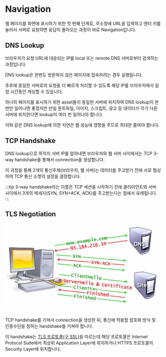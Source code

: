 # Navigation

웹 페이지를 화면에 표시하기 위한 첫 번째 단계로, 주소창에 URL을 입력하고 엔터 키를 눌러서 서버로 요청하면 응답이 돌아오는 과정이 바로 Navigation입니다.

## DNS Lookup

브라우저가 요청 URL에 대응되는 IP를 local 또는 remote DNS 서버로부터 검색하는 과정입니다.

DNS lookup은 한번도 방문하지 않은 페이지에 접속하려는 경우 실행됩니다.

추후에 동일한 서버로의 요청을 더 빠르게 처리할 수 있도록 해당 IP를 브라우저에서 일정 시간동안 캐싱할 수 있습니다.

하나의 페이지를 표시하기 위한 asset들이 동일한 서버에 위치하여 DNS lookup이 한번만 일어나면 좋겠지만 만일 폰트파일, 이미지, 스크립트, 광고 등 데이터가 각기 다른 서버에 위치한다면 lookup이 여러 번 일어나야 합니다.

이와 같은 DNS lookup에 의한 지연은 웹 성능에 영향을 주므로 최대한 줄여야 합니다.

## TCP Handshake

DNS lookup으로 목적지 서버 IP를 알아내면 브라우저와 웹 서버 사이에서는 TCP 3-way handshake를 통해서 connection을 생성합니다.

이 과정을 통해 2개의 통신주체(브라우저, 웹 서버)는 데이터를 주고받기 전에 서로 협상하여 TCP 통신 소켓의 설정을 결정합니다.

:::tip
3-way handshake라는 이름은 TCP 세션을 시작하기 전에 클라이언트와 서버 사이에서 3개의 메세지(SYN, SYN+ACK, ACK)를 주고받는다는 점에서 유래됩니다.
:::

## TLS Negotiation

![TLS Negotiation](../image/tls_negotiation.jpg)

TCP handshake를 거쳐서 connection을 생성한 뒤, 통신에 적용할 암호화 방식 및 인증수단을 정하는 handshake를 거쳐야 합니다.

이 handshake는 [TLS 프로토콜(구 SSL)](https://developer.mozilla.org/en-US/docs/Glossary/TLS)을 따르는데 해당 프로토콜은 Internet Protocol Suite에서 최상위 Application Layer에 위치하거나 HTTPS 프로토콜의 Security Layer에 위치합니다.
